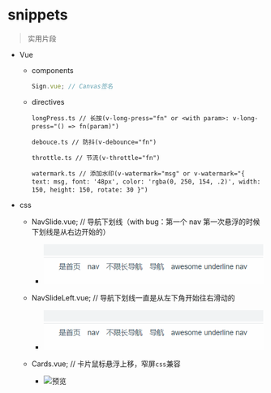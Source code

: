 # snippets

> 实用片段

- Vue

  - components
    ```javascript
    Sign.vue; // Canvas签名
    ```
  - directives
    ```
    longPress.ts // 长按(v-long-press="fn" or <with param>: v-long-press="() => fn(param)")
    ```
    ```
    debouce.ts // 防抖(v-debounce="fn")
    ```
    ```
    throttle.ts // 节流(v-throttle="fn")
    ```
    ```
    watermark.ts // 添加水印(v-watermark="msg" or v-watermark="{ text: msg, font: '48px', color: 'rgba(0, 250, 154, .2)', width: 150, height: 150, rotate: 30 }")
    ```

- css

  - NavSlide.vue; // 导航下划线（with bug：第一个 nav 第一次悬浮的时候下划线是从右边开始的）

    - ![预览](https://github.com/snow-sprite/snippets/raw/main/demo/left-right.gif?raw=true)

  - NavSlideLeft.vue; // 导航下划线一直是从左下角开始往右滑动的

    - ![预览](https://github.com/snow-sprite/snippets/raw/main/demo/left.gif?raw=true)

  - Cards.vue; // 卡片鼠标悬浮上移，窄屏`css`兼容

    - ![预览](https://github.com/snow-sprite/snippets/raw/main/demo/cards.gif?raw=true)
